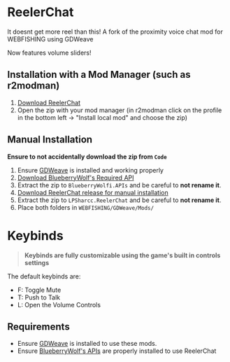 # ReelerChat
It doesnt get more reel than this! A fork of the proximity voice chat mod for WEBFISHING using GDWeave

Now features volume sliders!

## Installation with a Mod Manager (such as r2modman)
1. [Download ReelerChat](https://github.com/lpsharcc/ReelerChat/releases/download/v1.1.2/ReelerChatManualInstall.zip)
2. Open the zip with your mod manager (in r2modman click on the profile in the bottom left -> "Install local mod" and choose the zip)

## Manual Installation
**Ensure to not accidentally download the zip from `Code`**
1. Ensure [GDWeave](https://github.com/NotNite/GDWeave) is installed and working properly
2. [Download BlueberryWolf's Required API](https://github.com/BlueberryWolf/APIs/releases/latest/download/BlueberryWolfi.APIs.zip)
3. Extract the zip to `BlueberryWolfi.APIs` and be careful to **not rename it**.
4. [Download ReelerChat release for manual installation](https://github.com/lpsharcc/ReelerChat/releases/download/v1.1.2/ReelerChatManualInstall.zip)
5. Extract the zip to `LPSharcc.ReelerChat` and be careful to **not rename it**.
6. Place both folders in `WEBFISHING/GDWeave/Mods/`

# Keybinds
> **Keybinds are fully customizable using the game's built in controls settings**

The default keybinds are:
* F: Toggle Mute
* T: Push to Talk
* L: Open the Volume Controls

## Requirements
* Ensure [GDWeave](https://github.com/NotNite/GDWeave) is installed to use these mods.
* Ensure [BlueberryWolf's APIs](https://github.com/BlueberryWolf/APIs/releases/latest/download/BlueberryWolfi.APIs.zip) are properly installed to use ReelerChat
